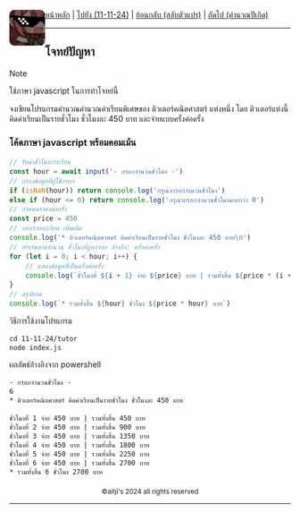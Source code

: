 <div align="left">
    <img src="https://raw.githubusercontent.com/aitji/practice/refs/heads/main/img/aitji-round.png" alt="aitji" align="left" width="64" height="auto">
    <p>
    <a href="../../">หน้าหลัก</a> | 
    <a href="../">ไปยัง (11-11-24)</a> | 
    <a href="../swap-var/">ย้อนกลับ (สลับตัวแปร)</a> | 
    <a href="../since/">ถัดไป (คำนวณปีเกิด)</a>
    </p>
</div>

<hr>

## โจทย์ปัญหา
> [!NOTE]
> ใช้ภาษา javascript ในการทำโจทย์นี้

จงเขียนโปรแกรมคำนวณคำนวณค่าเรียนพิเศษของ ติวเตอร์คณิตศาสตร์ แห่งหนึ่ง โดย ติวเตอร์แห่งนี้ คิดค่าเรียนเป็นรายชั่วโมง ชั่วโมงละ 450 บาท และจ่ายแบบครั้งค่อครั้ง

### โค้ดภาษา javascript พร้อมคอมเม้น

```js
// รับค่าชั่วโมงการเรียน
const hour = await input('- กรอกจํานวนชั่วโมง -')
// กรองข้อมูลที่ผู้ใช้กรอก
if (isNaN(hour)) return console.log('กรุณากรอกจํานวนชั่วโมง')
else if (hour <= 0) return console.log('กรุณากรอกจํานวนชั่วโมงมากกว่า 0')
// กำหนดราคาต่อครั้ง
const price = 450
// บอกรายละเอียด เพิ่มเติม
console.log('* ติวเตอร์คณิตศาสตร์ คิดค่าเรียนเป็นรายชั่วโมง ชั่วโมงละ 450 บาท\n')
// ทำงานตามจำนวน ชั่วโมงที่ถูกกรอก อ้างอิง: ครั้งต่อครั้ง
for (let i = 0; i < hour; i++) {
    // แสดงข้อมูลที่เป็นครั้งต่อครั้ง
    console.log(`ชั่วโมงที่ ${i + 1} จ่าย ${price} บาท | รวมทั้งสิ้น ${price * (i + 1)} บาท`)
}
// สรุปยอด
console.log(`* รวมทั้งสิ้น ${hour} ชั่วโมง ${price * hour} บาท`)
```

วิธีการใช้งานโปรแกรม
```
cd 11-11-24/tutor
node index.js
```

ผลลัพธ์อ้างอิงจาก powershell
```
- กรอกจํานวนชั่วโมง -
6
* ติวเตอร์คณิตศาสตร์ คิดค่าเรียนเป็นรายชั่วโมง ชั่วโมงละ 450 บาท

ชั่วโมงที่ 1 จ่าย 450 บาท | รวมทั้งสิ้น 450 บาท
ชั่วโมงที่ 2 จ่าย 450 บาท | รวมทั้งสิ้น 900 บาท
ชั่วโมงที่ 3 จ่าย 450 บาท | รวมทั้งสิ้น 1350 บาท
ชั่วโมงที่ 4 จ่าย 450 บาท | รวมทั้งสิ้น 1800 บาท
ชั่วโมงที่ 5 จ่าย 450 บาท | รวมทั้งสิ้น 2250 บาท
ชั่วโมงที่ 6 จ่าย 450 บาท | รวมทั้งสิ้น 2700 บาท
* รวมทั้งสิ้น 6 ชั่วโมง 2700 บาท
```

<div align="center"><sub>©aitji's 2024 all rights reserved</sub></div>
<hr>